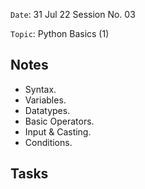 `Date`: 31 Jul 22 Session No. 03

`Topic`: Python Basics (1) 

## Notes
 - Syntax.
 - Variables.
 - Datatypes.
 - Basic Operators.
 - Input & Casting.
 - Conditions.
 
 ## Tasks
 